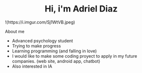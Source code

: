 <div align ="center">
<h1 align="center">Hi, i'm Adriel Diaz</h1>
</div>
!(https://i.imgur.com/Sj1WtVB.jpeg)


About me

- Advanced psychology student
- Trying to make progress
- Learning programming (and falling in love)
- I would like to make some coding proyect to apply in my future companies. (web site, android app, chatbot)
- Also interested in IA



